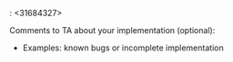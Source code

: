 <suha Mansuri>: <31684327>

Comments to TA about your implementation (optional):
- Examples: known bugs or incomplete implementation